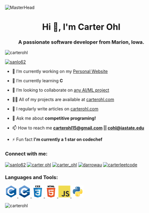 ![MasterHead](https://repository-images.githubusercontent.com/588181932/e36ec678-7984-4cdd-8e4c-a3932772ff8e)
<h1 align="center">Hi 👋, I'm Carter Ohl</h1>
<h3 align="center">A passionate software developer from Marion, Iowa.</h3>

<p align="left"> <img src="https://komarev.com/ghpvc/?username=carterohl&label=Profile%20views&color=0e75b6&style=flat" alt="carterohl" /> </p>

<p align="left"> <a href="https://twitter.com/sanlo62" target="blank"><img src="https://img.shields.io/twitter/follow/sanlo62?logo=twitter&style=for-the-badge" alt="sanlo62" /></a> </p>

- 🔭 I’m currently working on my [Personal Website]([https://carterohl.com](https://carterohl.com/))

- 🌱 I’m currently learning **C**

- 👯 I’m looking to collaborate on [any AI/ML project](https://www.youtube.com/watch?v=SX08NT55YhA&t=75s)

- 👨‍💻 All of my projects are available at [carterohl.com]([https://carterohl.com](https://carterohl.com/))

- 📝 I regularly write articles on [carterohl.com]([https://carterohl.com](https://carterohl.com/))

- 💬 Ask me about **competitive programing!**

- 📫 How to reach me **carterohl15@gmail.com || cohl@iastate.edu**

- ⚡ Fun fact **I'm currently a 1 star on codechef**

<h3 align="left">Connect with me:</h3>
<p align="left">
<a href="https://twitter.com/sanlo62" target="blank"><img align="center" src="https://raw.githubusercontent.com/rahuldkjain/github-profile-readme-generator/master/src/images/icons/Social/twitter.svg" alt="sanlo62" height="30" width="40" /></a>
<a href="https://linkedin.com/in/carter ohl" target="blank"><img align="center" src="https://raw.githubusercontent.com/rahuldkjain/github-profile-readme-generator/master/src/images/icons/Social/linked-in-alt.svg" alt="carter ohl" height="30" width="40" /></a>
<a href="https://instagram.com/carter_ohl" target="blank"><img align="center" src="https://raw.githubusercontent.com/rahuldkjain/github-profile-readme-generator/master/src/images/icons/Social/instagram.svg" alt="carter_ohl" height="30" width="40" /></a>
<a href="https://www.codechef.com/users/darrowau" target="blank"><img align="center" src="https://cdn.jsdelivr.net/npm/simple-icons@3.1.0/icons/codechef.svg" alt="darrowau" height="30" width="40" /></a>
<a href="https://www.leetcode.com/carterleetcode" target="blank"><img align="center" src="https://raw.githubusercontent.com/rahuldkjain/github-profile-readme-generator/master/src/images/icons/Social/leet-code.svg" alt="carterleetcode" height="30" width="40" /></a>
</p>

<h3 align="left">Languages and Tools:</h3>
<p align="left"> <a href="https://www.cprogramming.com/" target="_blank" rel="noreferrer"> <img src="https://raw.githubusercontent.com/devicons/devicon/master/icons/c/c-original.svg" alt="c" width="40" height="40"/> </a> <a href="https://www.w3schools.com/cpp/" target="_blank" rel="noreferrer"> <img src="https://raw.githubusercontent.com/devicons/devicon/master/icons/cplusplus/cplusplus-original.svg" alt="cplusplus" width="40" height="40"/> </a> <a href="https://www.w3schools.com/css/" target="_blank" rel="noreferrer"> <img src="https://raw.githubusercontent.com/devicons/devicon/master/icons/css3/css3-original-wordmark.svg" alt="css3" width="40" height="40"/> </a> <a href="https://www.w3.org/html/" target="_blank" rel="noreferrer"> <img src="https://raw.githubusercontent.com/devicons/devicon/master/icons/html5/html5-original-wordmark.svg" alt="html5" width="40" height="40"/> </a> <a href="https://developer.mozilla.org/en-US/docs/Web/JavaScript" target="_blank" rel="noreferrer"> <img src="https://raw.githubusercontent.com/devicons/devicon/master/icons/javascript/javascript-original.svg" alt="javascript" width="40" height="40"/> </a> <a href="https://www.python.org" target="_blank" rel="noreferrer"> <img src="https://raw.githubusercontent.com/devicons/devicon/master/icons/python/python-original.svg" alt="python" width="40" height="40"/> </a> </p>

<p><img align="center" src="https://github-readme-stats.vercel.app/api/top-langs?username=carterohl&show_icons=true&locale=en&layout=compact" alt="carterohl" /></p>

